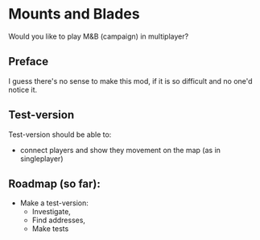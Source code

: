 # Mounts and Blades

Would you like to play M&B (campaign) in multiplayer?

## Preface

I guess there's no sense to make this mod, if it is so difficult and no one'd notice it.

## Test-version

Test-version should be able to:
- connect players and show they movement on the map (as in singleplayer)

## Roadmap (so far):
- Make a test-version:
  - Investigate,
  - Find addresses,
  - Make tests
